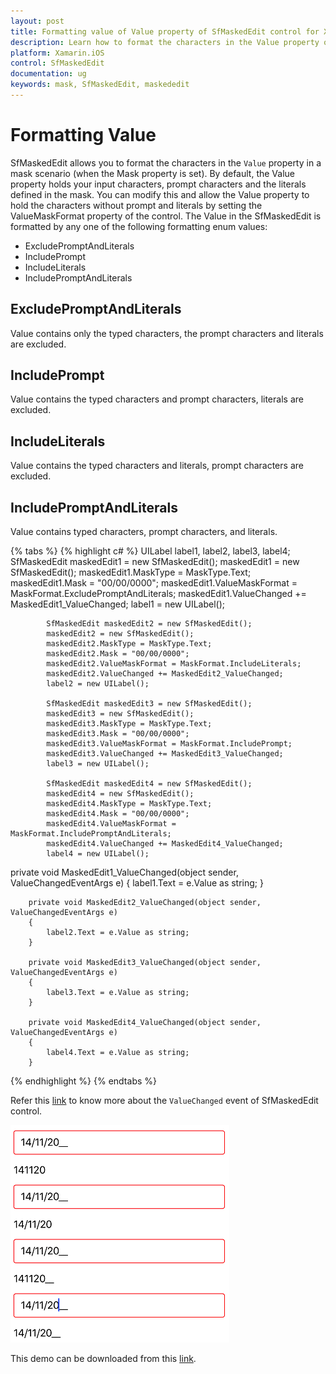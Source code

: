 ```yaml
---
layout: post
title: Formatting value of Value property of SfMaskedEdit control for Xamarin.iOS platform
description: Learn how to format the characters in the Value property of SfMaskedEdit control
platform: Xamarin.iOS
control: SfMaskedEdit
documentation: ug 
keywords: mask, SfMaskedEdit, maskededit
---
```


# Formatting Value

SfMaskedEdit allows you to format the characters in the `Value` property in a mask scenario (when the Mask property is set). By default, the Value property holds your input characters, prompt characters and the literals defined in the mask. You can modify this and allow the Value property to hold the characters without prompt and literals by setting the ValueMaskFormat property of the control. The Value in the SfMaskedEdit is formatted by any one of the following formatting enum values:

* ExcludePromptAndLiterals
* IncludePrompt
* IncludeLiterals
* IncludePromptAndLiterals


## ExcludePromptAndLiterals

Value contains only the typed characters, the prompt characters and literals are excluded.

## IncludePrompt

Value contains the typed characters and prompt characters, literals are excluded.

## IncludeLiterals

Value contains the typed characters and literals, prompt characters are excluded.

## IncludePromptAndLiterals

Value contains typed characters, prompt characters, and literals.

{% tabs %}
{% highlight c# %}
UILabel label1, label2, label3, label4;
SfMaskedEdit maskedEdit1 = new SfMaskedEdit();
            maskedEdit1 = new SfMaskedEdit();
            maskedEdit1.MaskType = MaskType.Text;
            maskedEdit1.Mask = "00/00/0000";
            maskedEdit1.ValueMaskFormat = MaskFormat.ExcludePromptAndLiterals;
            maskedEdit1.ValueChanged += MaskedEdit1_ValueChanged;
            label1 = new UILabel();

            SfMaskedEdit maskedEdit2 = new SfMaskedEdit();
            maskedEdit2 = new SfMaskedEdit();
            maskedEdit2.MaskType = MaskType.Text;
            maskedEdit2.Mask = "00/00/0000";
            maskedEdit2.ValueMaskFormat = MaskFormat.IncludeLiterals;
            maskedEdit2.ValueChanged += MaskedEdit2_ValueChanged;
            label2 = new UILabel();

            SfMaskedEdit maskedEdit3 = new SfMaskedEdit();
            maskedEdit3 = new SfMaskedEdit();
            maskedEdit3.MaskType = MaskType.Text;
            maskedEdit3.Mask = "00/00/0000";
            maskedEdit3.ValueMaskFormat = MaskFormat.IncludePrompt;
            maskedEdit3.ValueChanged += MaskedEdit3_ValueChanged;
            label3 = new UILabel();

            SfMaskedEdit maskedEdit4 = new SfMaskedEdit();
            maskedEdit4 = new SfMaskedEdit();
            maskedEdit4.MaskType = MaskType.Text;
            maskedEdit4.Mask = "00/00/0000";
            maskedEdit4.ValueMaskFormat = MaskFormat.IncludePromptAndLiterals;
            maskedEdit4.ValueChanged += MaskedEdit4_ValueChanged;
            label4 = new UILabel(); 
			
private void MaskedEdit1_ValueChanged(object sender, ValueChangedEventArgs e)
        {
            label1.Text = e.Value as string;
        }

        private void MaskedEdit2_ValueChanged(object sender, ValueChangedEventArgs e)
        {
            label2.Text = e.Value as string;
        }

        private void MaskedEdit3_ValueChanged(object sender, ValueChangedEventArgs e)
        {
            label3.Text = e.Value as string;
        }

        private void MaskedEdit4_ValueChanged(object sender, ValueChangedEventArgs e)
        {
            label4.Text = e.Value as string;
        }
{% endhighlight %}
{% endtabs %}

Refer this [link](Events#valuechanged-event) to know more about the `ValueChanged` event of SfMaskedEdit control.

![](SfMaskedEditImages/valueformat.png)

This demo can be downloaded from this [link](http://files2.syncfusion.com/Xamarin.iOS/Samples/MaskedEdit_FormattingValue.zip).
